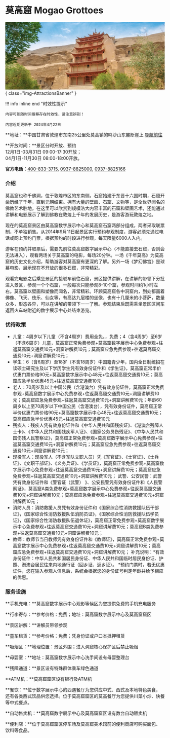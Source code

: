 # 莫高窟 Mogao Grottoes

![MogaoGrottoes](images/MogaoGrottoes/MogaoGrottoes.jpg){ class="img-AttractionsBanner" }

!!! info inline end "时效性提示"
    
    内容可能随时间推移存在时效性，请注意辨别！

    内容近期更新于 2024年4月22日 

**地址：**中国甘肃省敦煌市东南25公里处莫高镇的鸣沙山东麓断崖上 [导航前往](https://ditu.amap.com/search?query=%E8%8E%AB%E9%AB%98%E7%AA%9F&city=310000&geoobj=121.474791%7C31.226217%7C121.485091%7C31.231006&zoom=17?_blank)
    
**开放时间：**景区分时开放、预约 <br/>12月1日-03月31日 09:00-17:30开放；<br/>04月1日-11月30日 08:00-18:00开放。

**官方电话：**[400-833-3715](tel:400-833-3715), [0937-8825000](tel:0937-8825000), [0937-8825166](tel:0937-8825166)


### 介绍

莫高窟也称千佛洞，位于敦煌市区的东南侧。石窟始建于东晋十六国时期，石窟开凿历经了千年，直到元朝结束。拥有大量的壁画、石窟、文物等，是全世界闻名的佛教艺术胜地。在这里可以欣赏到规模浩大内容丰富的石窟和壁画艺术，还能通过讲解和电影展示了解到佛教在敦煌上千年的发展历史，是游客游玩敦煌之地。

现在的莫高窟景区由莫高窟数字展示中心和莫高窟石窟两部分组成，两者采取联票制，不单独销售。从2014年9月11日起景区实行预约参观制度，游客必须先通过电话或网上预约门票，根据预约的时段进行参观，每天限量6000人入内。

游客在预约并取票后，需要先前往莫高窟数字展示中心（不能直接去石窟，否则会无法进入），观看两场关于莫高窟的电影，每场20分钟。一场《千年莫高》为莫高窟的历史文化介绍，帮助游客对莫高窟有更深的了解。另外一场《梦幻佛宫》是球幕电影，展示现在不开放的很多石窟，非常精彩。

观看完电影之后乘坐景区的接驳车前往石窟，景区提供讲解，在讲解的带领下分批进入景区，参观一个个石窟，一般每次只能参观8-10个窟，参观时间约1小时左右。莫高窟以壁画和塑像而闻名，非常精彩。环顾莫高窟各中洞窟内，到处都画着佛像、飞天、伎乐、仙女等，有高达九层楼的坐像，也有十几厘米的小菩萨，数量众多，形态各异，可以在讲解的带领下一一了解。参观结束后既需乘坐景区区间车返回火车站附近的数字展示中心处结束游览。

### 优待政策

- 儿童：4周岁以下儿童（不含4周岁）费用全免。，免费；4（含4周岁）至6岁（不含6周岁）儿童，莫高窟正常免费参观+莫高窟数字展示中心免费参观+往返莫高窟交通费10元+洞窟讲解费10元；莫高窟应急免费参观+往返莫高窟交通费10元+洞窟讲解费10元；
- 学生：6（含6周岁）至18岁（不含18周岁）中国籍青少年，国内全日制统招在读硕士研究生及以下学历学生凭有效身份证件和《学生证》，莫高窟正常半价优惠门票价格90元+莫高窟数字展示中心48元+往返莫高窟交通费10元；莫高窟应急半价优惠45元+往返莫高窟交通费10元
- 老人：70周岁及以上中国公民（含港澳台）凭有效身份证件，莫高窟正常免费参观+莫高窟数字展示中心免费参观+往返莫高窟交通费10元+洞窟讲解费10元；莫高窟应急免费参观+往返莫高窟交通费10元+洞窟讲解费10元；年龄60周岁以上至70周岁以下中国公民（含港澳台），凭有效身份证件，莫高窟正常半价优惠门票价格90元+莫高窟数字展示中心48元+往返莫高窟交通费10元；莫高窟应急半价优惠45元+往返莫高窟交通费10元
- 残疾人：残疾人凭有效身份证件和《中华人民共和国残疾证》、《港澳台残障人士卡》、《中华人民共和国残疾军人证》、《国家公务员伤残证》、《中华人民共和国伤残人民警察证》，莫高窟正常免费参观+莫高窟数字展示中心免费参观+往返莫高窟交通费10元+洞窟讲解费10元；莫高窟应急免费参观+往返莫高窟交通费10元+洞窟讲解费10元；
- 现役军人：现役军人（不含军队文职人员）凭《军官证》、《士官证》、《士兵证》、《文职干部证》、《义务兵证》、《学员证》，莫高窟正常免费参观+莫高窟数字展示中心免费参观+往返莫高窟交通费10元+洞窟讲解费10元；莫高窟应急免费参观+往返莫高窟交通费10元+洞窟讲解费10元；
武警、公安民警：武警凭有效身份证件和《警官证（武警） 》、公安民警凭有效身份证件和《人民警察证》，莫高窟A类免费参观+莫高窟数字展示中心免费参观+往返莫高窟交通费10元+洞窟讲解费10元；莫高窟应急免费参观+往返莫高窟交通费10元+洞窟讲解费10元；
- 消防人员：消防救援人员凭有效身份证件和《国家综合性消防救援队伍干部证》，《国家综合性消防救援队伍消防员证》，《国家综合性消防救援队伍学员证》，《国家综合性消防救援队伍退休证》，莫高窟正常免费参观+莫高窟数字展示中心免费参观+往返莫高窟交通费10元+洞窟讲解费10元；莫高窟B类免费参观+往返莫高窟交通费10元+洞窟讲解费10元；
- 教师：教师节当日教师凭有效身份证件和《教师证》，莫高窟正常免费参观+莫高窟数字展示中心免费参观+往返莫高窟交通费10元+洞窟讲解费10元；莫高窟应急免费参观+往返莫高窟交通费10元+洞窟讲解费10元；
补充说明：*有效身份证件：中华人民共和国居民身份证、中华人民共和国临时居民身份证、护照、港澳台居民往来内地通行证（回乡证、返乡证）。 *预约门票时，若无优惠证件，您在输入参观人信息后，系统会根据您的身份证号判定年龄并给予相应的优惠。

### 服务设施

**手机充电：**莫高窟数字展示中心观影等候区为您提供免费的手机充电服务

**行李寄存：**参考价格：免费；地址：莫高窟数字展示中心及莫高窟窟区

**景区讲解：**讲解员带领参观

**童车租赁：**参考价格：免费；凭身份证或户口本抵押租赁

**吸烟区：**地理位置：景区外围；进入洞窟核心保护区后禁止吸烟

**母婴室：**地址：莫高窟数字展示中心洗手间设有母婴整理台

**残障通道：**景区设有特殊群体乘车绿色通道

**ATM机：**莫高窟窟区设有银行及ATM机

**餐饮：**位于数字展示中心的西遇餐厅为您供应中式、西式及本地特色美食，还有各类西式饮品供您选择。位于莫高窟窟区的莫高餐厅为您提供川菜小炒、快餐等中式餐点。

**自动售卖机：**莫高窟数字展示中心及莫高窟窟区设有数台自动贩卖机

**便利店：**位于莫高窟窟区停车场及莫高窟美术馆前的便利商店可购买面包、饮料等食品。
